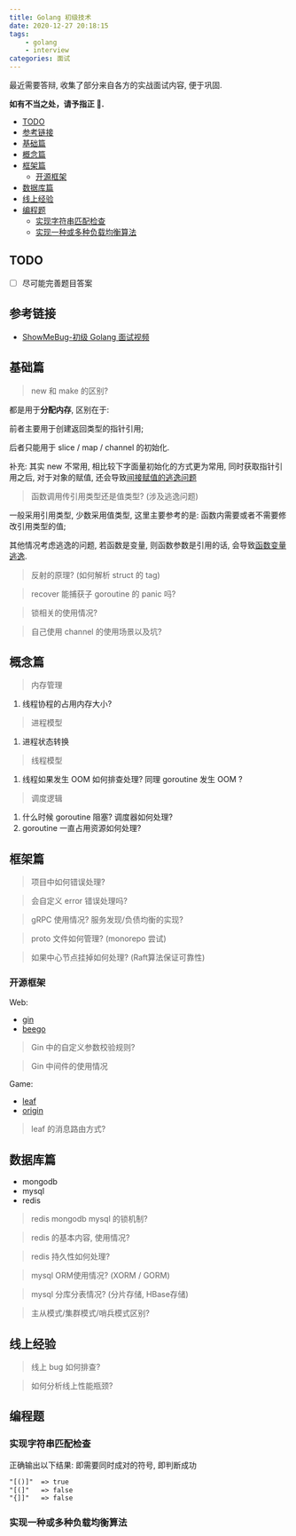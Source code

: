 ```yaml
---
title: Golang 初级技术
date: 2020-12-27 20:18:15
tags:
    - golang
    - interview
categories: 面试   
---
```


最近需要答辩, 收集了部分来自各方的实战面试内容, 便于巩固.

**如有不当之处，请予指正 🙏.**

<!-- more -->

- [TODO](#todo)
- [参考链接](#参考链接)
- [基础篇](#基础篇)
- [概念篇](#概念篇)
- [框架篇](#框架篇)
  - [开源框架](#开源框架)
- [数据库篇](#数据库篇)
- [线上经验](#线上经验)
- [编程题](#编程题)
  - [实现字符串匹配检查](#实现字符串匹配检查)
  - [实现一种或多种负载均衡算法](#实现一种或多种负载均衡算法)

## TODO

- [ ] 尽可能完善题目答案

## 参考链接

- [ShowMeBug-初级 Golang 面试视频](https://www.bilibili.com/video/BV1yy4y1v7ad)

## 基础篇

> new 和 make 的区别?

都是用于**分配内存**, 区别在于:

前者主要用于创建返回类型的指针引用;

后者只能用于 slice / map / channel 的初始化.

补充: 其实 new 不常用, 相比较下字面量初始化的方式更为常用, 同时获取指针引用之后, 对于对象的赋值, 还会导致[间接赋值的逃逸问题](./golang-escape-analysis.md)

> 函数调用传引用类型还是值类型? (涉及逃逸问题)

一般采用引用类型, 少数采用值类型, 这里主要参考的是: 函数内需要或者不需要修改引用类型的值;

其他情况考虑逃逸的问题, 若函数是变量, 则函数参数是引用的话, 会导致[函数变量逃逸](./golang-escape-analysis.md).

> 反射的原理? (如何解析 struct 的 tag)

> recover 能捕获子 goroutine 的 panic 吗?

> 锁相关的使用情况?

> 自己使用 channel 的使用场景以及坑?

## 概念篇

> 内存管理

1. 线程协程的占用内存大小?

> 进程模型

1. 进程状态转换

> 线程模型

1. 线程如果发生 OOM 如何排查处理? 同理 goroutine 发生 OOM ?

> 调度逻辑

1. 什么时候 goroutine 阻塞? 调度器如何处理?
2. goroutine 一直占用资源如何处理?

## 框架篇

> 项目中如何错误处理?

> 会自定义 error 错误处理吗?

> gRPC 使用情况? 服务发现/负债均衡的实现?

> proto 文件如何管理? (monorepo 尝试)

> 如果中心节点挂掉如何处理? (Raft算法保证可靠性)

### 开源框架

Web:

- [gin](https://github.com/gin-gonic/gin)
- [beego](https://github.com/beego/beego)

> Gin 中的自定义参数校验规则?

> Gin 中间件的使用情况

Game:

- [leaf](https://github.com/name5566/leaf)
- [origin](https://github.com/duanhf2012/origin)

> leaf 的消息路由方式?

## 数据库篇

- mongodb
- mysql
- redis

> redis mongodb mysql 的锁机制?

> redis 的基本内容, 使用情况?

> redis 持久性如何处理?

> mysql ORM使用情况? (XORM / GORM)

> mysql 分库分表情况? (分片存储, HBase存储)

> 主从模式/集群模式/哨兵模式区别?

## 线上经验

> 线上 bug 如何排查?

> 如何分析线上性能瓶颈?

## 编程题

### 实现字符串匹配检查

正确输出以下结果: 即需要同时成对的符号, 即判断成功

```txt
"[()]"  => true
"[(]"   => false
"{]]"   => false
```

### 实现一种或多种负载均衡算法
